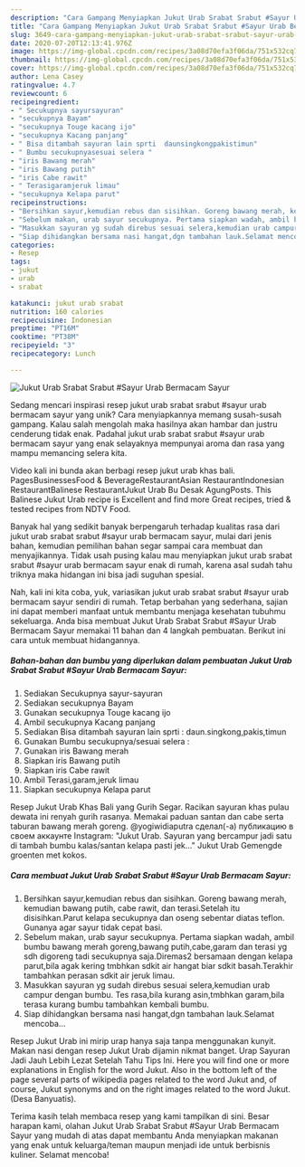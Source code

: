 ```yaml
---
description: "Cara Gampang Menyiapkan Jukut Urab Srabat Srabut #Sayur Urab Bermacam Sayur Anti Gagal"
title: "Cara Gampang Menyiapkan Jukut Urab Srabat Srabut #Sayur Urab Bermacam Sayur Anti Gagal"
slug: 3649-cara-gampang-menyiapkan-jukut-urab-srabat-srabut-sayur-urab-bermacam-sayur-anti-gagal
date: 2020-07-20T12:13:41.976Z
image: https://img-global.cpcdn.com/recipes/3a08d70efa3f06da/751x532cq70/jukut-urab-srabat-srabut-sayur-urab-bermacam-sayur-foto-resep-utama.jpg
thumbnail: https://img-global.cpcdn.com/recipes/3a08d70efa3f06da/751x532cq70/jukut-urab-srabat-srabut-sayur-urab-bermacam-sayur-foto-resep-utama.jpg
cover: https://img-global.cpcdn.com/recipes/3a08d70efa3f06da/751x532cq70/jukut-urab-srabat-srabut-sayur-urab-bermacam-sayur-foto-resep-utama.jpg
author: Lena Casey
ratingvalue: 4.7
reviewcount: 6
recipeingredient:
- " Secukupnya sayursayuran"
- "secukupnya Bayam"
- "secukupnya Touge kacang ijo"
- "secukupnya Kacang panjang"
- " Bisa ditambah sayuran lain sprti  daunsingkongpakistimun"
- " Bumbu secukupnyasesuai selera "
- "iris Bawang merah"
- "iris Bawang putih"
- "iris Cabe rawit"
- " Terasigaramjeruk limau"
- "secukupnya Kelapa parut"
recipeinstructions:
- "Bersihkan sayur,kemudian rebus dan sisihkan. Goreng bawang merah, kemudian bawang putih, cabe rawit, dan terasi.Setelah itu disisihkan.Parut kelapa secukupnya dan oseng sebentar diatas teflon. Gunanya agar sayur tidak cepat basi."
- "Sebelum makan, urab sayur secukupnya. Pertama siapkan wadah, ambil bumbu bawang merah goreng,bawang putih,cabe,garam dan terasi yg sdh digoreng tadi secukupnya saja.Diremas2 bersamaan dengan kelapa parut,bila agak kering tmbhkan sdkit air hangat biar sdkit basah.Terakhir tambahkan perasan sdkit air jeruk limau."
- "Masukkan sayuran yg sudah direbus sesuai selera,kemudian urab campur dengan bumbu. Tes rasa,bila kurang asin,tmbhkan garam,bila terasa kurang bumbu tambahkan kembali bumbu."
- "Siap dihidangkan bersama nasi hangat,dgn tambahan lauk.Selamat mencoba..."
categories:
- Resep
tags:
- jukut
- urab
- srabat

katakunci: jukut urab srabat 
nutrition: 160 calories
recipecuisine: Indonesian
preptime: "PT16M"
cooktime: "PT38M"
recipeyield: "3"
recipecategory: Lunch

---
```



![Jukut Urab Srabat Srabut #Sayur Urab Bermacam Sayur](https://img-global.cpcdn.com/recipes/3a08d70efa3f06da/751x532cq70/jukut-urab-srabat-srabut-sayur-urab-bermacam-sayur-foto-resep-utama.jpg)

Sedang mencari inspirasi resep jukut urab srabat srabut #sayur urab bermacam sayur yang unik? Cara menyiapkannya memang susah-susah gampang. Kalau salah mengolah maka hasilnya akan hambar dan justru cenderung tidak enak. Padahal jukut urab srabat srabut #sayur urab bermacam sayur yang enak selayaknya mempunyai aroma dan rasa yang mampu memancing selera kita.

Video kali ini bunda akan berbagi resep jukut urab khas bali. PagesBusinessesFood &amp; BeverageRestaurantAsian RestaurantIndonesian RestaurantBalinese RestaurantJukut Urab Bu Desak AgungPosts. This Balinese Jukut Urab recipe is Excellent and find more Great recipes, tried &amp; tested recipes from NDTV Food.

Banyak hal yang sedikit banyak berpengaruh terhadap kualitas rasa dari jukut urab srabat srabut #sayur urab bermacam sayur, mulai dari jenis bahan, kemudian pemilihan bahan segar sampai cara membuat dan menyajikannya. Tidak usah pusing kalau mau menyiapkan jukut urab srabat srabut #sayur urab bermacam sayur enak di rumah, karena asal sudah tahu triknya maka hidangan ini bisa jadi suguhan spesial.


Nah, kali ini kita coba, yuk, variasikan jukut urab srabat srabut #sayur urab bermacam sayur sendiri di rumah. Tetap berbahan yang sederhana, sajian ini dapat memberi manfaat untuk membantu menjaga kesehatan tubuhmu sekeluarga. Anda bisa membuat Jukut Urab Srabat Srabut #Sayur Urab Bermacam Sayur memakai 11 bahan dan 4 langkah pembuatan. Berikut ini cara untuk membuat hidangannya.

<!--inarticleads1-->

##### Bahan-bahan dan bumbu yang diperlukan dalam pembuatan Jukut Urab Srabat Srabut #Sayur Urab Bermacam Sayur:

1. Sediakan  Secukupnya sayur-sayuran
1. Sediakan secukupnya Bayam
1. Gunakan secukupnya Touge kacang ijo
1. Ambil secukupnya Kacang panjang
1. Sediakan  Bisa ditambah sayuran lain sprti : daun.singkong,pakis,timun
1. Gunakan  Bumbu secukupnya/sesuai selera :
1. Gunakan iris Bawang merah
1. Siapkan iris Bawang putih
1. Siapkan iris Cabe rawit
1. Ambil  Terasi,garam,jeruk limau
1. Siapkan secukupnya Kelapa parut


Resep Jukut Urab Khas Bali yang Gurih Segar. Racikan sayuran khas pulau dewata ini renyah gurih rasanya. Memakai paduan santan dan cabe serta taburan bawang merah goreng. @yogiwidiaputra сделал(-а) публикацию в своем аккаунте Instagram: &#34;Jukut Urab. Sayuran yang bercampur jadi satu di tambah bumbu kalas/santan kelapa pasti jek…&#34; Jukut Urab Gemengde groenten met kokos. 

<!--inarticleads2-->

##### Cara membuat Jukut Urab Srabat Srabut #Sayur Urab Bermacam Sayur:

1. Bersihkan sayur,kemudian rebus dan sisihkan. Goreng bawang merah, kemudian bawang putih, cabe rawit, dan terasi.Setelah itu disisihkan.Parut kelapa secukupnya dan oseng sebentar diatas teflon. Gunanya agar sayur tidak cepat basi.
1. Sebelum makan, urab sayur secukupnya. Pertama siapkan wadah, ambil bumbu bawang merah goreng,bawang putih,cabe,garam dan terasi yg sdh digoreng tadi secukupnya saja.Diremas2 bersamaan dengan kelapa parut,bila agak kering tmbhkan sdkit air hangat biar sdkit basah.Terakhir tambahkan perasan sdkit air jeruk limau.
1. Masukkan sayuran yg sudah direbus sesuai selera,kemudian urab campur dengan bumbu. Tes rasa,bila kurang asin,tmbhkan garam,bila terasa kurang bumbu tambahkan kembali bumbu.
1. Siap dihidangkan bersama nasi hangat,dgn tambahan lauk.Selamat mencoba...


Resep Jukut Urab ini mirip urap hanya saja tanpa menggunakan kunyit. Makan nasi dengan resep Jukut Urab dijamin nikmat banget. Urap Sayuran Jadi Jauh Lebih Lezat Setelah Tahu Tips Ini. Here you will find one or more explanations in English for the word Jukut. Also in the bottom left of the page several parts of wikipedia pages related to the word Jukut and, of course, Jukut synonyms and on the right images related to the word Jukut. (Desa Banyuatis). 

Terima kasih telah membaca resep yang kami tampilkan di sini. Besar harapan kami, olahan Jukut Urab Srabat Srabut #Sayur Urab Bermacam Sayur yang mudah di atas dapat membantu Anda menyiapkan makanan yang enak untuk keluarga/teman maupun menjadi ide untuk berbisnis kuliner. Selamat mencoba!
